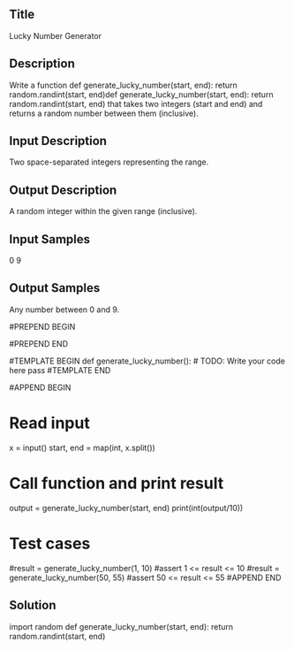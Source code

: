 ## Title
Lucky Number Generator

## Description
Write a function def generate_lucky_number(start, end):
    return random.randint(start, end)def generate_lucky_number(start, end):
        return random.randint(start, end) that takes two integers (start and end) and returns a random number between them (inclusive).

## Input Description
Two space-separated integers representing the range.

## Output Description
A random integer within the given range (inclusive).

## Input Samples
0 9

## Output Samples
Any number between 0 and 9.


#PREPEND BEGIN

#PREPEND END

#TEMPLATE BEGIN
def generate_lucky_number():
    # TODO: Write your code here
    pass
#TEMPLATE END

#APPEND BEGIN
# Read input
x = input()
start, end = map(int, x.split())

# Call function and print result
output = generate_lucky_number(start, end)
print(int(output/10))

# Test cases
#result = generate_lucky_number(1, 10)
#assert 1 <= result <= 10
#result = generate_lucky_number(50, 55)
#assert 50 <= result <= 55
#APPEND END

## Solution
import random
def generate_lucky_number(start, end):
    return random.randint(start, end)   
